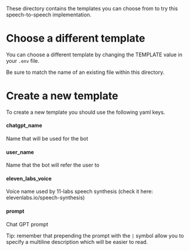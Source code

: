 These directory contains the templates you can choose from to try this
speech-to-speech implementation.

# Choose a different template
You can choose a different template by changing the TEMPLATE value
in your `.env` file.

Be sure to match the name of an existing file within this directory.

# Create a new template
To create a new template you should use the following
yaml keys.

#### chatgpt_name
Name that will be used for the bot

#### user_name
Name that the bot will refer the user to

#### eleven_labs_voice
Voice name used by 11-labs speech synthesis
(check it here: elevenlabs.io/speech-synthesis)

#### prompt
Chat GPT prompt

Tip: remember that prepending the prompt with the `|` symbol allow you to
specify a multiline description which will be easier to read.